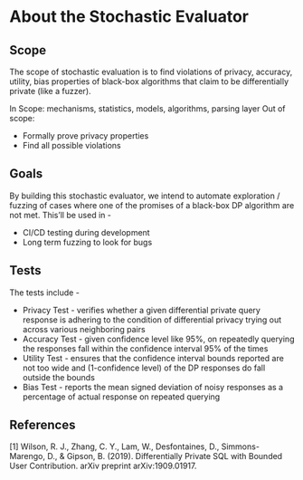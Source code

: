 # About the Stochastic Evaluator

## Scope

The scope of stochastic evaluation is to find violations of privacy, accuracy, utility, bias properties of black-box algorithms that claim to be differentially private (like a fuzzer). 

In Scope: mechanisms, statistics, models, algorithms, parsing layer
Out of scope: 
* Formally prove privacy properties
* Find all possible violations

## Goals
By building this stochastic evaluator, we intend to automate exploration / fuzzing of cases where one of the promises of a black-box DP algorithm are not met. This’ll be used in - 
* CI/CD testing during development
* Long term fuzzing to look for bugs

## Tests

The tests include - 
* Privacy Test - verifies whether a given differential private query response is adhering to the condition of differential privacy trying out across various neighboring pairs
* Accuracy Test - given confidence level like 95%, on repeatedly querying the responses fall within the confidence interval 95% of the times
* Utility Test - ensures that the confidence interval bounds reported are not too wide and (1-confidence level) of the DP responses do fall outside the bounds
* Bias Test - reports the mean signed deviation of noisy responses as a percentage of actual response on repeated querying

## References
[1] Wilson, R. J., Zhang, C. Y., Lam, W., Desfontaines, D., Simmons-Marengo, D., & Gipson, B. (2019). Differentially Private SQL with Bounded User Contribution. arXiv preprint arXiv:1909.01917.
